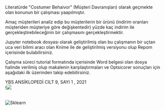 Literatürde "Costumer Behaivor" (Müşteri Davranışları) olarak geçmekte olan konunun bir çalışması yaapılmıştır. 

Amaç müşterileri analiz edip bu müşterilerin bir ürünü (indirim oranları müşteriden müşteriye göre değişkentedir) yüzde kaç indirim ile gerçekleştirebileceğinin bir çalışmasını gerçekleştirmektir. 

Jupyter notebook dosyası olarak geliştirilmiş olan bu çalışmanın bir uçtan uca  veri bilimi aracı olan Knime ile de geliştirilmiş versiyonu olup Repom içerisinde bulabilirsiniz. 

Çalışma süreci tutorial formatında içerisinde Word belgesi olan dosya halinde verilmiş olup makalenin karşılaştırmaları ve Optsicorer sonuçları için aşağıdaki ilk üzerinden takip edebilirsiniz. 

<div aling="center">
 <a href"http://ybsansiklopedi.com/wp-content/uploads/2021/05/Berkay_AKAR-3.pdf">YBS ANSİKLOPEDİ CILT 9, SAYI 1 , 2021</a>
</div>
 

<div aling="center">
!<img src="https://pbs.twimg.com/profile_images/940902877270290432/3_92FwKS_400x400.jpg">
</div>
<br>

![Sklearn](https://upload.wikimedia.org/wikipedia/commons/0/05/Scikit_learn_logo_small.svg)
